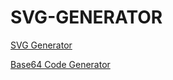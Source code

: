 # SVG-GENERATOR

[SVG Generator](https://dedicatedcloud.github.io/SVG-GENERATOR)

[Base64 Code Generator](https://dedicatedcloud.github.io/SVG-GENERATOR/base64.html)
